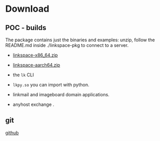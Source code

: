 
# Download

## POC - builds

The package contains just the binaries and examples:
unzip, follow the README.md inside ./linkspace-pkg to connect to a server.

- [linkspace-x86_64.zip](./download/linkspace-x86_64-unknown-linux-gnu.zip)
- [linkspace-aarch64.zip](./download/linkspace-aarch64-unknown-linux-gnu.zip)


- the `lk` CLI
- `lkpy.so` you can import with python.
- linkmail and imageboard domain applications.
- anyhost exchange .

## git

[github](https://github.com/AntonSol919/linkspace)
